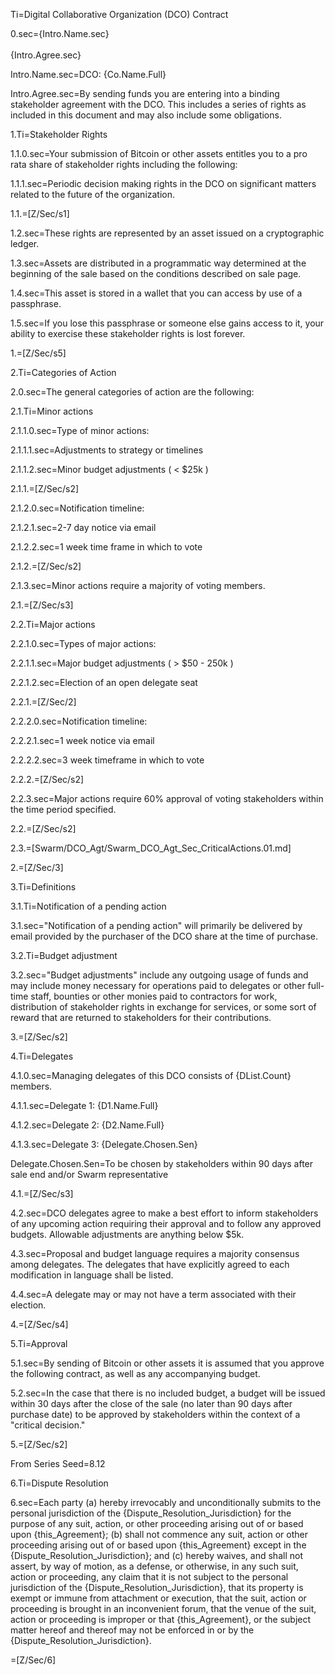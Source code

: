 Ti=Digital Collaborative Organization (DCO) Contract

0.sec={Intro.Name.sec}<br><br>{Intro.Agree.sec}

Intro.Name.sec=DCO:  {Co.Name.Full}

Intro.Agree.sec=By sending funds you are entering into a binding stakeholder agreement with the DCO. This includes a series of rights as included in this document and may also include some obligations. 


1.Ti=Stakeholder Rights

1.1.0.sec=Your submission of Bitcoin or other assets entitles you to a pro rata share of stakeholder rights including the following:
	
1.1.1.sec=Periodic decision making rights in the DCO on significant matters related to the future of the organization. 

1.1.=[Z/Sec/s1]

1.2.sec=These rights are represented by an asset issued on a cryptographic ledger.

1.3.sec=Assets are distributed in a programmatic way determined at the beginning of the sale based on the conditions described on sale page. 

1.4.sec=This asset is stored in a wallet that you can access by use of a passphrase.

1.5.sec=If you lose this passphrase or someone else gains access to it, your ability to exercise these stakeholder rights is lost forever. 

1.=[Z/Sec/s5]


2.Ti=Categories of Action

2.0.sec=The general categories of action are the following:

2.1.Ti=Minor actions

2.1.1.0.sec=Type of minor actions:  

2.1.1.1.sec=Adjustments to strategy or timelines

2.1.1.2.sec=Minor budget adjustments  ( < $25k )

2.1.1.=[Z/Sec/s2]

2.1.2.0.sec=Notification timeline:  

2.1.2.1.sec=2-7 day notice via email

2.1.2.2.sec=1 week time frame in which to vote

2.1.2.=[Z/Sec/s2]
 
2.1.3.sec=Minor actions require a majority of voting members. 

2.1.=[Z/Sec/s3]

2.2.Ti=Major actions

2.2.1.0.sec=Types of major actions:

2.2.1.1.sec=Major budget adjustments ( > $50 - 250k ) 

2.2.1.2.sec=Election of an open delegate seat

2.2.1.=[Z/Sec/2]

2.2.2.0.sec=Notification timeline: 

2.2.2.1.sec=1 week notice via email 

2.2.2.2.sec=3 week timeframe in which to vote

2.2.2.=[Z/Sec/s2]

2.2.3.sec=Major actions require 60% approval of voting stakeholders within the time period specified. 

2.2.=[Z/Sec/s2]

2.3.=[Swarm/DCO_Agt/Swarm_DCO_Agt_Sec_CriticalActions.01.md]

2.=[Z/Sec/3]

3.Ti=Definitions

3.1.Ti=Notification of a pending action

3.1.sec="Notification of a pending action" will primarily be delivered by email provided by the purchaser of the DCO share at the time of purchase. 

3.2.Ti=Budget adjustment

3.2.sec="Budget adjustments" include any outgoing usage of funds and may include money necessary for operations paid to delegates or other full-time staff, bounties or other monies paid to contractors for work, distribution of stakeholder rights in exchange for services, or some sort of reward that are returned to stakeholders for their contributions. 

3.=[Z/Sec/s2]

4.Ti=Delegates

4.1.0.sec=Managing delegates of this DCO consists of  {DList.Count} members. 
  
4.1.1.sec=Delegate 1: {D1.Name.Full}
	
4.1.2.sec=Delegate 2:  {D2.Name.Full}

4.1.3.sec=Delegate 3: {Delegate.Chosen.Sen}

Delegate.Chosen.Sen=To be chosen by stakeholders within 90 days after sale end and/or Swarm representative

4.1.=[Z/Sec/s3]

4.2.sec=DCO delegates agree to make a best effort to inform stakeholders of any upcoming action requiring their approval and to follow any approved budgets. Allowable adjustments are anything below $5k. 

4.3.sec=Proposal and budget language requires a majority consensus among delegates. The delegates that have explicitly agreed to each modification in language shall be listed. 

4.4.sec=A delegate may or may not have a term associated with their election.  

4.=[Z/Sec/s4]

5.Ti=Approval 

5.1.sec=By sending of Bitcoin or other assets it is assumed that you approve the following contract, as well as any accompanying budget.

5.2.sec=In the case that there is no included budget, a budget will be issued within 30 days after the close of the sale (no later than 90 days after purchase date) to be approved by stakeholders within the context of a "critical decision."

5.=[Z/Sec/s2]

From Series Seed=8.12

6.Ti=Dispute Resolution

6.sec=Each party (a) hereby irrevocably and unconditionally submits to the personal jurisdiction of the {Dispute_Resolution_Jurisdiction} for the purpose of any suit, action, or other proceeding arising out of or based upon {this_Agreement}; (b) shall not commence any suit, action or other proceeding arising out of or based upon {this_Agreement} except in the {Dispute_Resolution_Jurisdiction}; and (c) hereby waives, and shall not assert, by way of motion, as a defense, or otherwise, in any such suit, action or proceeding, any claim that it is not subject to the personal jurisdiction of the {Dispute_Resolution_Jurisdiction}, that its property is exempt or immune from attachment or execution, that the suit, action or proceeding is brought in an inconvenient forum, that the venue of the suit, action or proceeding is improper or that {this_Agreement}, or the subject matter hereof and thereof may not be enforced in or by the {Dispute_Resolution_Jurisdiction}.

=[Z/Sec/6]
